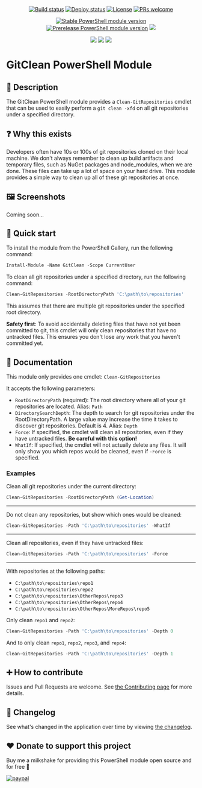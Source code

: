 <p align="center">
  <a href="https://github.com/deadlydog/PowerShell.GitClean/actions/workflows/build-and-test-powershell-module.yml"><img alt="Build status" src="https://github.com/deadlydog/PowerShell.GitClean/actions/workflows/build-and-test-powershell-module.yml/badge.svg"></a>
  <a href="https://github.com/deadlydog/PowerShell.GitClean/actions/workflows/build-test-and-deploy-powershell-module.yml"><img alt="Deploy status" src="https://github.com/deadlydog/PowerShell.GitClean/actions/workflows/build-test-and-deploy-powershell-module.yml/badge.svg"></a>
  <a href="https://github.com/deadlydog/PowerShell.GitClean/blob/main/License.md"><img alt="License" src="https://img.shields.io/github/license/deadlydog/PowerShell.GitClean.svg"></a>
  <a href="https://github.com/deadlydog/PowerShell.GitClean/blob/main/docs/Contributing.md"><img alt="PRs welcome" src="https://img.shields.io/badge/PRs-welcome-brightgreen.svg"></a>
</p>

<p align="center">
  <a href="https://www.powershellgallery.com/packages/GitClean"><img alt="Stable PowerShell module version" src="https://img.shields.io/powershellgallery/v/GitClean.svg"></a>
  <a href="https://www.powershellgallery.com/packages/GitClean"><img alt="Prerelease PowerShell module version" src="https://img.shields.io/powershellgallery/vpre/GitClean.svg?include_prereleases&label=powershell%20gallery%20prerelease&colorB=yellow"></a>
  <a href="https://www.powershellgallery.com/packages/GitClean"><img src="https://img.shields.io/powershellgallery/dt/GitClean.svg"></a>
</p>

<p align="center">
  <!-- Must add 'Windows', 'MacOS', and 'Linux' to the module manifest tags for them to show up on the Platforms badge. -->
  <img src="https://img.shields.io/powershellgallery/p/GitClean.svg">
  <img src="https://img.shields.io/github/languages/top/deadlydog/PowerShell.GitClean.svg">
  <img src="https://img.shields.io/github/languages/code-size/deadlydog/PowerShell.GitClean.svg">
</p>

# GitClean PowerShell Module

## 💬 Description

The GitClean PowerShell module provides a `Clean-GitRepositories` cmdlet that can be used to easily perform a `git clean -xfd` on all git repositories under a specified directory.

## ❓ Why this exists

Developers often have 10s or 100s of git repositories cloned on their local machine.
We don't always remember to clean up build artifacts and temporary files, such as NuGet packages and node_modules, when we are done.
These files can take up a lot of space on your hard drive.
This module provides a simple way to clean up all of these git repositories at once.

## 🖼️ Screenshots

Coming soon...

## 🚀 Quick start

To install the module from the PowerShell Gallery, run the following command:

```powershell
Install-Module -Name GitClean -Scope CurrentUser
```

To clean all git repositories under a specified directory, run the following command:

```powershell
Clean-GitRepositories -RootDirectoryPath 'C:\path\to\repositories'
```

This assumes that there are multiple git repositories under the specified root directory.

__Safety first__: To avoid accidentally deleting files that have not yet been committed to git, this cmdlet will only clean repositories that have no untracked files.
This ensures you don't lose any work that you haven't committed yet.

## 📖 Documentation

This module only provides one cmdlet: `Clean-GitRepositories`

It accepts the following parameters:

- `RootDirectoryPath` (required): The root directory where all of your git repositories are located. Alias: `Path`
- `DirectorySearchDepth`: The depth to search for git repositories under the RootDirectoryPath. A large value may increase the time it takes to discover git repositories. Default is 4. Alias: `Depth`
- `Force`: If specified, the cmdlet will clean all repositories, even if they have untracked files. __Be careful with this option!__
- `WhatIf`: If specified, the cmdlet will not actually delete any files. It will only show you which repos would be cleaned, even if `-Force` is specified.

### Examples

Clean all git repositories under the current directory:

```powershell
Clean-GitRepositories -RootDirectoryPath (Get-Location)
```

---

Do not clean any repositories, but show which ones would be cleaned:

```powershell
Clean-GitRepositories -Path 'C:\path\to\repositories' -WhatIf
```

---

Clean all repositories, even if they have untracked files:

```powershell
Clean-GitRepositories -Path 'C:\path\to\repositories' -Force
```

---

With repositories at the following paths:

- `C:\path\to\repositories\repo1`
- `C:\path\to\repositories\repo2`
- `C:\path\to\repositories\OtherRepos\repo3`
- `C:\path\to\repositories\OtherRepos\repo4`
- `C:\path\to\repositories\OtherRepos\MoreRepos\repo5`

Only clean `repo1` and `repo2`:

```powershell
Clean-GitRepositories -Path 'C:\path\to\repositories' -Depth 0
```

And to only clean `repo1`, `repo2`, `repo3`, and `repo4`:

```powershell
Clean-GitRepositories -Path 'C:\path\to\repositories' -Depth 1
```

## ➕ How to contribute

Issues and Pull Requests are welcome.
See [the Contributing page](docs/Contributing.md) for more details.

## 📃 Changelog

See what's changed in the application over time by viewing [the changelog](Changelog.md).

## ❤️ Donate to support this project

Buy me a milkshake for providing this PowerShell module open source and for free 🙂

[![paypal](https://www.paypalobjects.com/en_US/i/btn/btn_donateCC_LG.gif)](https://www.paypal.com/cgi-bin/webscr?cmd=_s-xclick&hosted_button_id=VTQ5C7APCHN3E)
